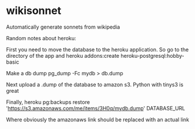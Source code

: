 # wikisonnet
Automatically generate sonnets from wikipedia

Random notes about heroku:

First you need to move the database to the heroku application. So go to the directory of the app and 
heroku addons:create heroku-postgresql:hobby-basic

Make a db dump
pg_dump -Fc mydb > db.dump

Next upload a .dump of the database to amazon s3. Python with tinys3 is great

Finally, 
heroku pg:backups restore 'https://s3.amazonaws.com/me/items/3H0q/mydb.dump' DATABASE_URL

Where obviously the amazonaws link should be replaced with an actual link